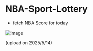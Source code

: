 # NBA-Sport-Lottery

- fetch NBA Score for today

![image](https://github.com/user-attachments/assets/68e76c3d-2229-482f-a515-1e1987a25f17)

(upload on 2025/5/14)